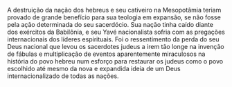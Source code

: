 ﻿A destruição da nação dos hebreus e seu cativeiro na Mesopotâmia teriam provado de grande benefício para sua teologia em expansão, se não fosse pela ação determinada do seu sacerdócio. Sua nação tinha caído diante dos exércitos da Babilônia, e seu Yavé nacionalista sofria com as pregações internacionais dos líderes espirituais. Foi o ressentimento da perda do seu Deus nacional que levou os sacerdotes judeus a irem tão longe na invenção de fábulas e multiplicação de eventos aparentemente miraculosos na história do povo hebreu num esforço para restaurar os judeus como o povo escolhido até mesmo da nova e expandida ideia de um Deus internacionalizado de todas as nações.